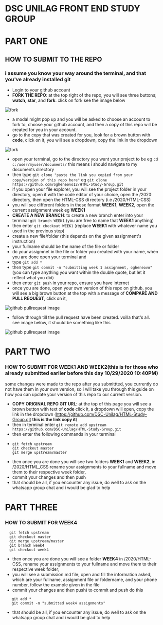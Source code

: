 # DSC UNILAG FRONT END STUDY GROUP
# PART ONE
## HOW TO SUBMIT TO THE REPO
### i assume you know your way around the terminal, and that you've already installed git
-  Login to your github account
 - **FORK THE REPO**: at the top right of the repo, you will see three buttons; **watch**, **star**, and **fork**. click on fork see the image below
 
 ![fork](https://i.ibb.co/9p4F7Ph/fork.jpg)
 
 - a modal might pop up and you will be asked to choose an account to fork to, choose your github account, and then a copy of this repo will be created for you in your account.
 - go to the copy that was created for you, look for a brown button with **code**, click on it, you will see a dropdown, copy the link in the dropdown
 
 ![fork](https://i.ibb.co/8DKHgC7/image.png)
 
 - open your terminal, go to the directory you want  your project to be eg `cd c:/user/myuser/documents/` this means i should navigate to my documents directory
 - then type 
   `git clone "paste the link you copied from your copy/version of this repo here"` eg 
   `git clone https://github.com/ogheneovo12/HTML-Study-Group.git`
 - if you open your file explorer, you will see the project folder in your directory, open it with the code editor of your choice, open the /2020 directory, then open the HTML-CSS di rectory (i.e /2020/HTML-CSS)
 - you will see different folders in these format **WEEK1**, **WEEK2**, open the current assignment week eg **WEEK1**
 - **CREATE A NEW BRANCH**: to create a new branch enter into your terminal `git branch WEEK1` (you are free to name that **WEEK1** anything)
 - then enter `git checkout WEEK1` (replace **WEEK1** with whatever name you used in the previous step)
 - create a new file/folder (this depends on the given assignment's instruction)
 - your fullname should be the name of the file or folder
 - do your assigmnet in the file or folder you created with your name, when you are done open your terminal and
 - type `git add *`
 - then type `git commit -m "submitting week 1 assignment, ogheneovo"` (you can type anything you want within the double quote, but let it reflect what you did)
 - then enter `git push` in your repo, ensure you have internet
 - once you are done, open your own version of this repo on github, you will see a big brown button at the top with a message of **COMPARE AND PULL REQUEST**, click on it, 
 
 ![github pullrequest image](https://i.ytimg.com/vi/rgbCcBNZcdQ/maxresdefault.jpg)
 
 - follow through till the pull request have been created. voilla that's all. see image below, it should be something like this
 
 
 ![github pullrequest image](https://s3.amazonaws.com/cdn.freshdesk.com/data/helpdesk/attachments/production/43040346998/original/Gw-I7-mlL6fioR5PPW_mHOx9KY67DDGQkA.png?1556061766)
 
 
 # PART TWO
### HOW TO SUBMIT FOR WEEK1 AND WEEK2(this is for those who already submitted earlier before this day 10/29/2020 10:40PM)
 some changes were made to the repo after you submittted, you currently do not have them in your own version,
 so i will take you through this guide on how you can update your version of this repo to our current version.
 

- **COPY ORIGINAL REPO GIT URL**: at the top of this page you will see a brown button with text of **code** click it, a dropdown will open, copy the link in the dropdown (https://github.com/DSC-Unilag/HTML-Study-Group.git **this is the link copy it**) 
- then in terminal enter `git remote add upstream https://github.com/DSC-Unilag/HTML-Study-Group.git`
- then enter the following commands in your terminal
- ```# Sync your fork
  git fetch upstream
  git checkout master
  git merge upstream/master 
  ```
- then once you are done you will see two folders **WEEK1** and **WEEK2**, in /2020/HTML_CSS rename your assignments to your fullname and move them to their respective week folder,
- commit your changes and then push
- that should be all, if you encounter any issue, do well to ask on the whatsapp group chat and i would be glad to help

 # PART THREE
### HOW TO SUBMIT FOR WEEK4
```
  git fetch upstream
  git checkout master
  git merge upstream/master 
  git branch week4
  git checkout week4
```
- then once you are done you will see a folder **WEEK4** in /2020/HTML-CSS, rename your assignments to your fullname and move them to their respective week folder,
- you will see a submission.md file, open and fill the information asked, which are your fullname, assignment file or foldername, and your phone number, follow the example given in the file
- commit your changes and then push( to commit and push do this 
```
   git add *
   git commit -m "submitted week4 assignments"
```
- that should be all, if you encounter any issue, do well to ask on the whatsapp group chat and i would be glad to help

